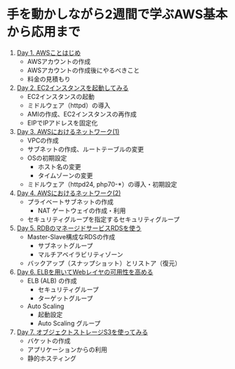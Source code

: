 # 手を動かしながら2週間で学ぶAWS基本から応用まで

1. [Day 1. AWSことはじめ](./Day-1.AWSことはじめ.md)
   - AWSアカウントの作成
   - AWSアカウントの作成後にやるべきこと
   - 料金の見積もり
1. [Day 2. EC2インスタンスを起動してみる](./Day-2.EC2インスタンスを起動してみる.md)
   - EC2インスタンスの起動
   - ミドルウェア（httpd）の導入
   - AMIの作成、EC2インスタンスの再作成
   - EIPでIPアドレスを固定化
1. [Day 3. AWSにおけるネットワーク(1)](./Day-3.AWSにおけるネットワーク(1).md)
   - VPCの作成
   - サブネットの作成、ルートテーブルの変更
   - OSの初期設定
     - ホスト名の変更
     - タイムゾーンの変更
   - ミドルウェア（httpd24, php70-*）の導入・初期設定
1. [Day 4. AWSにおけるネットワーク(2)](./Day-4.AWSにおけるネットワーク(2).md)
   - プライベートサブネットの作成
     - NAT ゲートウェイの作成・利用
   - セキュリティグループを指定するセキュリティグループ
1. [Day 5. RDBのマネージドサービスRDSを使う](./Day-5.RDBのマネージドサービスRDSを使う.md)
   - Master-Slave構成なRDSの作成
     - サブネットグループ
     - マルチアベイラビリティゾーン
   - バックアップ（スナップショット）とリストア（復元）
1. [Day 6. ELBを用いてWebレイヤの可用性を高める](./Day-6.ELBを用いてWebレイヤの可用性を高める.md)
   - ELB (ALB) の作成
     - セキュリティグループ
     - ターゲットグループ
   - Auto Scaling
     - 起動設定
     - Auto Scaling グループ
1. [Day 7. オブジェクトストレージS3を使ってみる](./Day-7.オブジェクトストレージS3を使ってみる.md)
   - バケットの作成
   - アプリケーションからの利用
   - 静的ホスティング